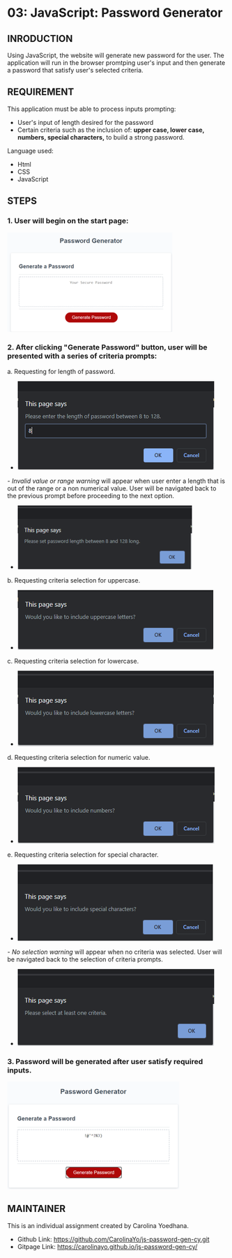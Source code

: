 # 03: JavaScript: Password Generator

## INRODUCTION 

Using JavaScript, the website will generate new password for the user.  The application will run in the browser promtping user's input and then generate a password that satisfy user's selected criteria.

## REQUIREMENT

This application must be able to process inputs prompting:
* User's input of length desired for the password
* Certain criteria such as the inclusion of: **upper case, lower case, numbers, special characters,** to build a strong password.

Language used:
* Html
* CSS
* JavaScript

## STEPS

### 1. User will begin on the start page:

![Start page](/Assets/readme/startpage.PNG)

### 2. After clicking "Generate Password" button, user will be presented with a series of criteria prompts:

a. Requesting for length of password. 
* ![Length input](/Assets/readme/p1_length.png)

_-   Invalid value or range warning_ will appear when user enter a length that is out of the range or a non numerical value.  User will be navigated back to the previous prompt before proceeding to the next option. 
* ![Invalid input warning](/Assets/readme/invalid_warning1.png)

b. Requesting criteria selection for uppercase. 
* ![Uppercase criteria](/Assets/readme/p2_uppercase.png) 

c. Requesting criteria selection for lowercase. 
* ![Lowercase criteria](/Assets/readme/p3_lowercase.png) 

d. Requesting criteria selection for numeric value. 
* ![Numeric criteria](/Assets/readme/p4_number.png) 

e. Requesting criteria selection for special character. 
* ![Special symbol criteria](/Assets/readme/p5_symbol.png)

_-  No selection warning_ will appear when no criteria was selected.  User will be navigated back to the selection of criteria prompts. 
* ![Invalid selection warning](/Assets/readme/invalid_warning2.png)

### 3. Password will be generated after user satisfy required inputs. 
![Generate Password](/Assets/readme/Final.PNG)

## MAINTAINER 
This is an individual assignment created by Carolina Yoedhana.
* Github Link: https://github.com/CarolinaYo/js-password-gen-cy.git
* Gitpage Link: https://carolinayo.github.io/js-password-gen-cy/

